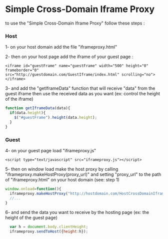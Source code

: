 Simple Cross-Domain Iframe Proxy
================================

to use the "Simple Cross-Domain Iframe Proxy" follow these steps :


### Host ###
1- on your host domain add the file "iframeproxy.html" 

2- then on your host page add the iframe of your guest page :

```
<iframe id="guestFrame" name="guestFrame" width="500" height="0" frameborder="0" 
src="http://guestdomain.com/GuestIframe/index.html" scrolling="no"></iframe>
```

3- and add the "getIframeData" function that will receive "data" from the guest iframe 
   then use the received data as you want (ex: control the height of the iframe)
```javascript
function getIframeData(data){
  if(data.height){
    $("#guestFrame").height(data.height);
  }
}
```

### Guest ###
4- on your guest page load "iframeproxy.js"
```
<script type="text/javascript" src="iframeproxy.js"></script>
```

5- then on window load make the host proxy by calling "iframeproxy.makeHostProxy(proxy_url)" 
   and setting "proxy_url" to the path of "iframeproxy.html" on your host domain (see: step 1)
```javascript
window.onload=function(){
  iframeproxy.makeHostProxy("http://hostdomain.com/HostCrossDomainIframe/iframeproxy.html");
  //...
}
```

6- and send the data you want to receive by the hosting page (ex: the height of the guest page)
```javascript
  var h = document.body.clientHeight;
  iframeproxy.sendToHost({height:h});
```


